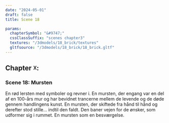 ```yaml
---
date: "2024-05-01"
draft: false
title: Scene 18

params:
  chapterSymbol: "&#9747;"
  cssClassSuffix: "scenes chapter3"
  textures: "/3dmodels/18_brick/textures"
  gltfsource: "/3dmodels/18_brick/18_brick.gltf"
---
```

<h2>Chapter &#9747;:</h2>
<h3>Scene 18: Mursten</h3>
<canvas id="c"></canvas>

En rød lersten med symboler og revner i. En mursten, der engang var en del af en 100-års mur og har bevidnet trancerne mellem de levende og de døde gennem handlingens kunst. En mursten, der skiftede fra hånd til hånd og derefter stod stille... indtil den faldt. Den baner vejen for de ønsker, som udformer sig i rummet. En mursten som en besværgelse.
